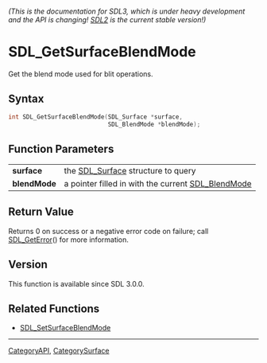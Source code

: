 ###### (This is the documentation for SDL3, which is under heavy development and the API is changing! [SDL2](https://wiki.libsdl.org/SDL2/) is the current stable version!)
# SDL_GetSurfaceBlendMode

Get the blend mode used for blit operations.

## Syntax

```c
int SDL_GetSurfaceBlendMode(SDL_Surface *surface,
                            SDL_BlendMode *blendMode);

```

## Function Parameters

|                   |                                                                     |
| ----------------- | ------------------------------------------------------------------- |
| **surface**       | the [SDL_Surface](SDL_Surface.md) structure to query                   |
| **blendMode**     | a pointer filled in with the current [SDL_BlendMode](SDL_BlendMode.md) |

## Return Value

Returns 0 on success or a negative error code on failure; call
[SDL_GetError](SDL_GetError.md)() for more information.

## Version

This function is available since SDL 3.0.0.

## Related Functions

* [SDL_SetSurfaceBlendMode](SDL_SetSurfaceBlendMode.md)

----
[CategoryAPI](CategoryAPI.md), [CategorySurface](CategorySurface.md)
